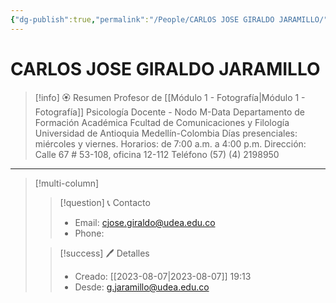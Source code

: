 ```yaml
---
{"dg-publish":true,"permalink":"/People/CARLOS JOSE GIRALDO JARAMILLO/","title":"CARLOS JOSE GIRALDO JARAMILLO","updated":"2023-11-20T19:17:54.605-05:00"}
---
```



# CARLOS JOSE GIRALDO JARAMILLO

> [!info] 🏵️ Resumen
> Profesor de [[Módulo 1 - Fotografía\|Módulo 1 - Fotografía]] Psicología
> Docente - Nodo M-Data
> Departamento de Formación Académica
> Fcultad de Comunicaciones y Filología
> Universidad de Antioquia
> Medellín-Colombia
> Días presenciales: miércoles y viernes.
> Horarios: de 7:00 a.m. a 4:00 p.m.
> Dirección: Calle 67 # 53-108, oficina 12-112
> Teléfono (57) (4) 2198950

---- 

> [!multi-column]
> 
> > [!question] 📞 Contacto
> > - Email: cjose.giraldo@udea.edu.co 
> > - Phone:  
> 
> > [!success] 🖊️ Detalles
> > - Creado: [[2023-08-07\|2023-08-07]] 19:13
> > - Desde: g.jaramillo@udea.edu.co  
